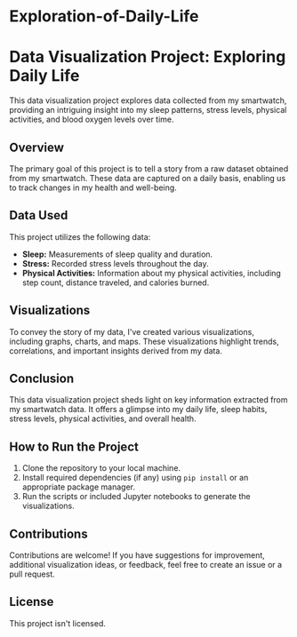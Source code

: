 # Exploration-of-Daily-Life

# Data Visualization Project: Exploring Daily Life

This data visualization project explores data collected from my smartwatch, providing an intriguing insight into my sleep patterns, stress levels, physical activities, and blood oxygen levels over time.

## Overview

The primary goal of this project is to tell a story from a raw dataset obtained from my smartwatch. These data are captured on a daily basis, enabling us to track changes in my health and well-being.

## Data Used

This project utilizes the following data:
- **Sleep:** Measurements of sleep quality and duration.
- **Stress:** Recorded stress levels throughout the day.
- **Physical Activities:** Information about my physical activities, including step count, distance traveled, and calories burned.

## Visualizations

To convey the story of my data, I've created various visualizations, including graphs, charts, and maps. These visualizations highlight trends, correlations, and important insights derived from my data.

## Conclusion

This data visualization project sheds light on key information extracted from my smartwatch data. It offers a glimpse into my daily life, sleep habits, stress levels, physical activities, and overall health.

## How to Run the Project

1. Clone the repository to your local machine.
2. Install required dependencies (if any) using `pip install` or an appropriate package manager.
3. Run the scripts or included Jupyter notebooks to generate the visualizations.

## Contributions

Contributions are welcome! If you have suggestions for improvement, additional visualization ideas, or feedback, feel free to create an issue or a pull request.

## License

This project isn't licensed.
